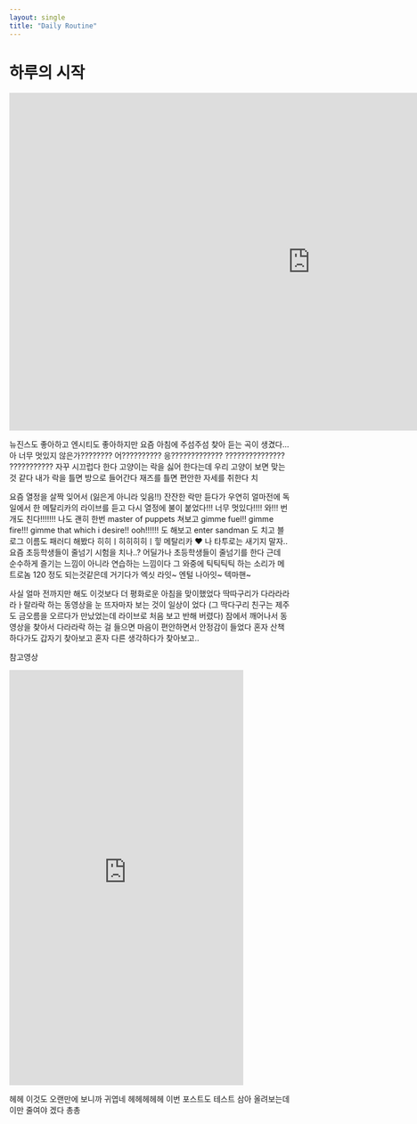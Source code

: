 ```yaml
---
layout: single
title: "Daily Routine"
---
```


# 하루의 시작

<iframe width="1079" height="607" src="https://www.youtube.com/embed/Mt5MCfJ5tZQ" title="Metallica: Master of Puppets (Munich, Germany - May 24, 2024)" frameborder="0" allow="accelerometer; autoplay; clipboard-write; encrypted-media; gyroscope; picture-in-picture; web-share" referrerpolicy="strict-origin-when-cross-origin" allowfullscreen></iframe>

뉴진스도 좋아하고 엔시티도 좋아하지만 요즘 아침에 주섬주섬 찾아 듣는 곡이 생겼다...
아 너무 멋있지 않은가????????
어??????????
응?????????????
???????????????
???????????
자꾸 시끄럽다 한다
고양이는 락을 싫어 한다는데 우리 고양이 보면 맞는 것 같다
내가 락을 틀면 방으로 들어간다
재즈를 틀면 편안한 자세를 취한다
치

요즘 열정을 살짝 잊어서 (잃은게 아니라 잊음!!) 잔잔한 락만 듣다가 우연히 얼마전에 독일에서 한 메탈리카의 라이브를
듣고 다시 열정에 불이 붙었다!!! 너무 멋있다!!!! 와!!! 번개도 친다!!!!!!!
나도 괜히 한번 master of puppets 쳐보고 gimme fuel!! gimme fire!!! gimme that which i desire!! ooh!!!!!! 도 해보고 enter sandman 도 치고 블로그 이름도 패러디 해봤다 히히ㅣ히히히히ㅣ힣
메탈리카 ❤️ 나
타투로는 새기지 말자..
요즘 초등학생들이 줄넘기 시험을 치나..? 어딜가나 초등학생들이 줄넘기를 한다
근데 순수하게 즐기는 느낌이 아니라 연습하는 느낌이다
그 와중에 틱틱틱틱 하는 소리가 메트로놈 120 정도 되는것같은데 거기다가 엑싯 라잇~ 엔털 나아잇~ 텍마핸~

사실 얼마 전까지만 해도 이것보다 더 평화로운 아침을 맞이했었다
딱따구리가 다라라라라ㅏ랄라락 하는 동영상을 눈 뜨자마자 보는 것이 일상이 었다
(그 딱다구리 친구는 제주도 금오름을 오르다가 만났었는데 라이브로 처음 보고 반해 버렸다)
잠에서 깨어나서 동영상을 찾아서 다라라락 하는 걸 들으면 마음이 편안하면서 안정감이 들었다
혼자 산책하다가도 갑자기 찾아보고 혼자 다른 생각하다가 찾아보고..

참고영상

<iframe width="420" height="746" src="https://www.youtube.com/embed/K568CUJC9LI" title="딱다구리는 따라라라라라라라락" frameborder="0" allow="accelerometer; autoplay; clipboard-write; encrypted-media; gyroscope; picture-in-picture; web-share" referrerpolicy="strict-origin-when-cross-origin" allowfullscreen></iframe>

헤헤 이것도 오랜만에 보니까 귀엽네 헤헤헤헤헤
이번 포스트도 테스트 삼아 올려보는데 이만 줄여야 겠다 총총
